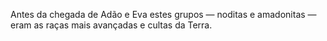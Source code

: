 ﻿Antes da chegada de Adão e Eva estes grupos — noditas e amadonitas — eram as raças mais avançadas e cultas da Terra.